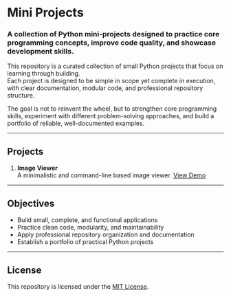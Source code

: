 # Mini Projects

### A collection of Python mini-projects designed to practice core programming concepts, improve code quality, and showcase development skills.  

This repository is a curated collection of small Python projects that focus on learning through building.  
Each project is designed to be simple in scope yet complete in execution, with clear documentation, modular code, and professional repository structure.  

The goal is not to reinvent the wheel, but to strengthen core programming skills, experiment with different problem-solving approaches, and build a portfolio of reliable, well-documented examples.

---

## Projects

1. **Image Viewer**  
   A minimalistic and command-line based image viewer.
   [View Demo](python/image_viewer/assets/0.jpg)

---

## Objectives
- Build small, complete, and functional applications  
- Practice clean code, modularity, and maintainability  
- Apply professional repository organization and documentation  
- Establish a portfolio of practical Python projects  

---

## License
This repository is licensed under the [MIT License](./LICENSE).
